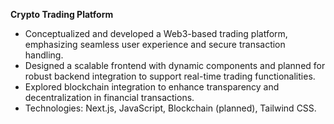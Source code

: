 **Crypto Trading Platform**  
- Conceptualized and developed a Web3-based trading platform, emphasizing seamless user experience and secure transaction handling.  
- Designed a scalable frontend with dynamic components and planned for robust backend integration to support real-time trading functionalities.  
- Explored blockchain integration to enhance transparency and decentralization in financial transactions.  
- Technologies: Next.js, JavaScript, Blockchain (planned), Tailwind CSS.  
